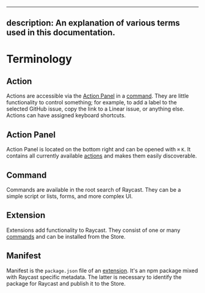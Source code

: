 <!-----------------------------------
 ⚠️⚠️⚠️
 DO NOT UPDATE THIS FILE.
 THIS MARKDOWN FILE HAS BEEN GENERATED FROM https://github.com/raycast/extensions/blob/main/docs/information/terminology.md.
 PLEASE UPDATE THAT ONE INSTEAD.
 ⚠️⚠️⚠️
------------------------------------>
---
description: An explanation of various terms used in this documentation.
---

# Terminology

## Action

Actions are accessible via the [Action Panel](terminology.md#action-panel) in a [command](terminology.md#command). They are little functionality to control something; for example, to add a label to the selected GitHub issue, copy the link to a Linear issue, or anything else. Actions can have assigned keyboard shortcuts.

## Action Panel

Action Panel is located on the bottom right and can be opened with `⌘` `K`. It contains all currently available [actions](terminology.md#action) and makes them easily discoverable.

## Command

Commands are available in the root search of Raycast. They can be a simple script or lists, forms, and more complex UI.

## Extension

Extensions add functionality to Raycast. They consist of one or many [commands](terminology.md#command) and can be installed from the Store.

## Manifest

Manifest is the `package.json` file of an [extension](terminology.md#extension). It's an npm package mixed with Raycast specific metadata. The latter is necessary to identify the package for Raycast and publish it to the Store.

